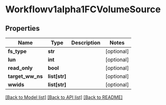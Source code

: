# Workflowv1alpha1FCVolumeSource

## Properties
Name | Type | Description | Notes
------------ | ------------- | ------------- | -------------
**fs_type** | **str** |  | [optional] 
**lun** | **int** |  | [optional] 
**read_only** | **bool** |  | [optional] 
**target_ww_ns** | **list[str]** |  | [optional] 
**wwids** | **list[str]** |  | [optional] 

[[Back to Model list]](../README.md#documentation-for-models) [[Back to API list]](../README.md#documentation-for-api-endpoints) [[Back to README]](../README.md)


